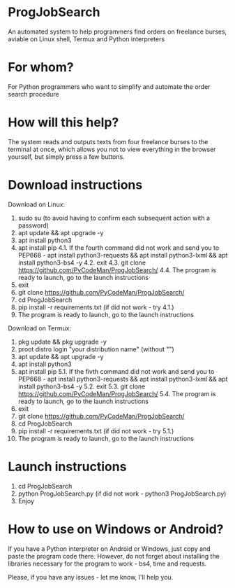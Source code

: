 # ProgJobSearch
An automated system to help programmers find orders on freelance burses, aviable on Linux shell, Termux and Python interpreters

# For whom?
For Python programmers who want to simplify and automate the order search procedure

# How will this help?
The system reads and outputs texts from four freelance burses to the terminal at once, which allows you not to view everything in the browser yourself, but simply press a few buttons.

# Download instructions

Download on Linux:
1. sudo su (to avoid having to confirm each subsequent action with a password)
2. apt update && apt upgrade -y
3. apt install python3
4. apt install pip
4.1. If the fourth command did not work and send you to PEP668 - apt install python3-requests && apt install python3-lxml && apt install python3-bs4 -y
4.2. exit
4.3. git clone https://github.com/PyCodeMan/ProgJobSearch/
4.4. The program is ready to launch, go to the launch instructions
5. exit
6. git clone https://github.com/PyCodeMan/ProgJobSearch/
7. cd ProgJobSearch
8. pip install -r requirements.txt (if did not work - try 4.1.)
9. The program is ready to launch, go to the launch instructions

Download on Termux:
1. pkg update && pkg upgrade -y
2. proot distro login "your distribution name" (without "")
3. apt update && apt upgrade -y
4. apt install python3
5. apt install pip
5.1. If the fivth command did not work and send you to PEP668 - apt install python3-requests && apt install python3-lxml && apt install python3-bs4 -y
5.2. exit
5.3. git clone https://github.com/PyCodeMan/ProgJobSearch/
5.4. The program is ready to launch, go to the launch instructions
6. exit
7. git clone https://github.com/PyCodeMan/ProgJobSearch/
8. cd ProgJobSearch
9. pip install -r requirements.txt (if did not work - try 5.1.)
10. The program is ready to launch, go to the launch instructions

# Launch instructions

1. cd ProgJobSearch
2. python ProgJobSearch.py (if did not work - python3 ProgJobSearch.py)
3. Enjoy

# How to use on Windows or Android?
If you have a Python interpreter on Android or Windows, just copy and paste the program code there. However, do not forget about installing the libraries necessary for the program to work - bs4, time and requests.

Please, if you have any issues - let me know, I'll help you.
